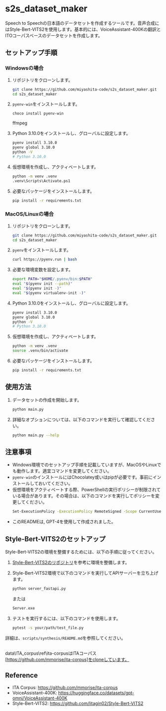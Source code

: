 # s2s_dataset_maker
Speech to Speechの日本語のデータセットを作成するツールです。音声合成にはStyle-Bert-VITS2を使用します。基本的には、VoiceAssistant-400Kの翻訳とITOコーパスベースのデータセットを作成します。

## セットアップ手順

### Windowsの場合

1. リポジトリをクローンします。
    ```sh
    git clone https://github.com/miyashita-code/s2s_dataset_maker.git
    cd s2s_dataset_maker
    ```

2. `pyenv-win`をインストールします。
    ```sh
    choco install pyenv-win
    ```

    ffmpeg

3. Python 3.10.0をインストールし、グローバルに設定します。
    ```sh
    pyenv install 3.10.0
    pyenv global 3.10.0
    python -V
    # Python 3.10.0
    ```

4. 仮想環境を作成し、アクティベートします。
    ```sh
    python -m venv .venv
    .venv\Scripts\Activate.ps1
    ```

5. 必要なパッケージをインストールします。
    ```sh
    pip install -r requirements.txt
    ```

### MacOS/Linuxの場合

1. リポジトリをクローンします。
    ```sh
    git clone https://github.com/miyashita-code/s2s_dataset_maker.git
    cd s2s_dataset_maker
    ```

2. `pyenv`をインストールします。
    ```sh
    curl https://pyenv.run | bash
    ```

3. 必要な環境変数を設定します。
    ```sh
    export PATH="$HOME/.pyenv/bin:$PATH"
    eval "$(pyenv init --path)"
    eval "$(pyenv init -)"
    eval "$(pyenv virtualenv-init -)"
    ```

4. Python 3.10.0をインストールし、グローバルに設定します。
    ```sh
    pyenv install 3.10.0
    pyenv global 3.10.0
    python -V
    # Python 3.10.0
    ```

5. 仮想環境を作成し、アクティベートします。
    ```sh
    python -m venv .venv
    source .venv/bin/activate
    ```

6. 必要なパッケージをインストールします。
    ```sh
    pip install -r requirements.txt
    ```

## 使用方法

1. データセットの作成を開始します。
    ```sh
    python main.py
    ```

2. 詳細なオプションについては、以下のコマンドを実行して確認してください。
    ```sh
    python main.py --help
    ```

## 注意事項

- Windows環境でのセットアップ手順を記載していますが、MacOSやLinuxでも動作します。適宜コマンドを変更してください。
- `pyenv-win`のインストールにはChocolatey或いはpipが必要です。事前にインストールしておいてください。
- 仮想環境をアクティベートする際、PowerShellの実行ポリシーが制限されている場合があります。その場合は、以下のコマンドを実行してポリシーを変更してください。
    ```sh
    Set-ExecutionPolicy -ExecutionPolicy RemoteSigned -Scope CurrentUser
    ```
- このREADMEは, GPT-4を使用して作成されました。

## Style-Bert-VITS2のセットアップ

Style-Bert-VITS2の環境を整備するためには、以下の手順に従ってください。

1. [Style-Bert-VITS2のリポジトリ](https://github.com/litagin02/Style-Bert-VITS2?tab=readme-ov-file)を参考に環境を整備します。

2. Style-Bert-VITS2環境で以下のコマンドを実行してAPIサーバーを立ち上げます。
    ```sh
    python server_fastapi.py
    ```
    または
    ```sh
    Server.exe
    ```

3. テストを実行するには、以下のコマンドを使用します。
    ```sh
    pytest -s your/path/test_file.py
    ```

詳細は、`scripts/synthesis/README.md`を参照してください。

##
data\ITA_corpus\ref\ita-corpusはITAコーパス[https://github.com/mmorise/ita-corpus]をcloneしています。

## Reference
- ITA Corpus: https://github.com/mmorise/ita-corpus
- VoiceAssistant-400K: https://huggingface.co/datasets/gpt-omni/VoiceAssistant-400K
- Style-Bert-VITS2: https://github.com/litagin02/Style-Bert-VITS2

